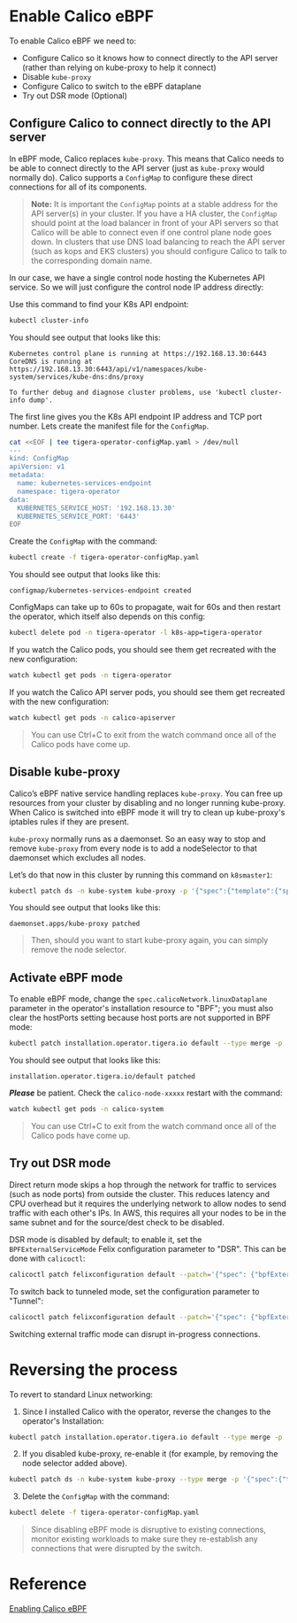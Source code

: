 # Enable Calico eBPF
To enable Calico eBPF we need to:

- Configure Calico so it knows how to connect directly to the API server (rather than relying on kube-proxy to help it connect)
- Disable `kube-proxy`
- Configure Calico to switch to the eBPF dataplane
- Try out DSR mode (Optional) 

## Configure Calico to connect directly to the API server
In eBPF mode, Calico replaces `kube-proxy`. This means that Calico needs to be able to connect directly to the API server (just as `kube-proxy` would normally do). Calico supports a `ConfigMap` to configure these direct connections for all of its components.

>**Note:** It is important the `ConfigMap` points at a stable address for the API server(s) in your cluster. If you have a HA cluster, the `ConfigMap` should point at the load balancer in front of your API servers so that Calico will be able to connect even if one control plane node goes down. In clusters that use DNS load balancing to reach the API server (such as kops and EKS clusters) you should configure Calico to talk to the corresponding domain name.

In our case, we have a single control node hosting the Kubernetes API service. So we will just configure the control node IP address directly:

Use this command to find your K8s API endpoint:
```sh
kubectl cluster-info
```

You should see output that looks like this:
```
Kubernetes control plane is running at https://192.168.13.30:6443
CoreDNS is running at https://192.168.13.30:6443/api/v1/namespaces/kube-system/services/kube-dns:dns/proxy

To further debug and diagnose cluster problems, use 'kubectl cluster-info dump'.
```

The first line gives you the K8s API endpoint IP address and TCP port number. Lets create the manifest file for the `ConfigMap`.
```sh
cat <<EOF | tee tigera-operator-configMap.yaml > /dev/null
---
kind: ConfigMap
apiVersion: v1
metadata:
  name: kubernetes-services-endpoint
  namespace: tigera-operator
data:
  KUBERNETES_SERVICE_HOST: '192.168.13.30'
  KUBERNETES_SERVICE_PORT: '6443'
EOF
```

Create the `ConfigMap` with the command:
```sh
kubectl create -f tigera-operator-configMap.yaml
```

You should see output that looks like this:
```
configmap/kubernetes-services-endpoint created
```

ConfigMaps can take up to 60s to propagate, wait for 60s and then restart the operator, which itself also depends on this config:
```sh
kubectl delete pod -n tigera-operator -l k8s-app=tigera-operator
```

If you watch the Calico pods, you should see them get recreated with the new configuration:
```sh
watch kubectl get pods -n tigera-operator
```

<!-- Should we also restart the API servers???  NO WE SHOULD NOT
```sh
kubectl delete pod -n calico-apiserver -l k8s-app=calico-apiserver
``` -->

If you watch the Calico API server pods, you should see them get recreated with the new configuration:
```sh
watch kubectl get pods -n calico-apiserver
```

>You can use Ctrl+C to exit from the watch command once all of the Calico pods have come up.

## Disable kube-proxy
Calico’s eBPF native service handling replaces `kube-proxy`. You can free up resources from your cluster by disabling and no longer running kube-proxy. When Calico is switched into eBPF mode it will try to clean up kube-proxy's iptables rules if they are present. 

`kube-proxy` normally runs as a daemonset. So an easy way to stop and remove `kube-proxy` from every node is to add a nodeSelector to that daemonset which excludes all nodes.

Let’s do that now in this cluster by running this command on `k8smaster1`:
```sh
kubectl patch ds -n kube-system kube-proxy -p '{"spec":{"template":{"spec":{"nodeSelector":{"non-calico": "true"}}}}}'
```

You should see output that looks like this:
```
daemonset.apps/kube-proxy patched
```

>Then, should you want to start kube-proxy again, you can simply remove the node selector.

## Activate eBPF mode
To enable eBPF mode, change the `spec.calicoNetwork.linuxDataplane` parameter in the operator's installation resource to "BPF"; you must also clear the hostPorts setting because host ports are not supported in BPF mode:

```sh
kubectl patch installation.operator.tigera.io default --type merge -p '{"spec":{"calicoNetwork":{"linuxDataplane":"BPF", "hostPorts":null}}}'
```

You should see output that looks like this:
```
installation.operator.tigera.io/default patched
```

***Please*** be patient. Check the `calico-node-xxxxx` restart with the command:
```sh
watch kubectl get pods -n calico-system
```
>You can use Ctrl+C to exit from the watch command once all of the Calico pods have come up.

## Try out DSR mode

Direct return mode skips a hop through the network for traffic to services (such as node ports) from outside the cluster. This reduces latency and CPU overhead but it requires the underlying network to allow nodes to send traffic with each other's IPs. In AWS, this requires all your nodes to be in the same subnet and for the source/dest check to be disabled.

DSR mode is disabled by default; to enable it, set the `BPFExternalServiceMode` Felix configuration parameter to "DSR". This can be done with `calicoctl`:

```sh
calicoctl patch felixconfiguration default --patch='{"spec": {"bpfExternalServiceMode": "DSR"}}'
```

To switch back to tunneled mode, set the configuration parameter to "Tunnel":
```sh
calicoctl patch felixconfiguration default --patch='{"spec": {"bpfExternalServiceMode": "Tunnel"}}'
```

Switching external traffic mode can disrupt in-progress connections.

# Reversing the process
To revert to standard Linux networking:

1. Since I installed Calico with the operator, reverse the changes to the operator's Installation:
```sh
kubectl patch installation.operator.tigera.io default --type merge -p '{"spec":{"calicoNetwork":{"linuxDataplane":"Iptables"}}}'
```

2. If you disabled kube-proxy, re-enable it (for example, by removing the node selector added above).
```sh
kubectl patch ds -n kube-system kube-proxy --type merge -p '{"spec":{"template":{"spec":{"nodeSelector":{"non-calico": null}}}}}'
```

3. Delete the `ConfigMap` with the command:
```sh
kubectl delete -f tigera-operator-configMap.yaml
```

> Since disabling eBPF mode is disruptive to existing connections, monitor existing workloads to make sure they re-establish any connections that were disrupted by the switch.

# Reference
[Enabling Calico eBPF](https://docs.tigera.io/calico/latest/operations/ebpf/enabling-ebpf)
